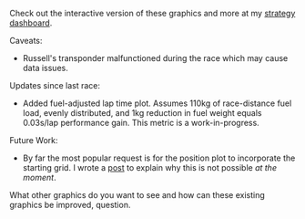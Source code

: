 Check out the interactive version of these graphics and more at my [strategy dashboard](https://armchair-strategist.dev/).

Caveats:
- Russell's transponder malfunctioned during the race which may cause data issues.

Updates since last race:
- Added fuel-adjusted lap time plot. Assumes 110kg of race-distance fuel load, evenly distributed, and 1kg reduction in fuel weight equals 0.03s/lap performance gain. This metric is a work-in-progress.

Future Work:
- By far the most popular request is for the position plot to incorporate the starting grid. I wrote a [post](https://www.reddit.com/user/FCBStar-of-the-South/comments/1jifcui/why_race_starting_positions_cannot_be_determined) to explain why this is not possible *at the moment*.

What other graphics do you want to see and how can these existing graphics be improved, question.